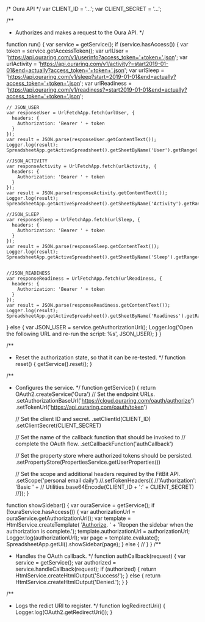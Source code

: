 /*
Oura API 
*/
var CLIENT_ID = '...';
var CLIENT_SECRET = '...';

/**
 * Authorizes and makes a request to the Oura API.
 */
 
function run() {
  var service = getService();
  if (service.hasAccess()) {
    var token = service.getAccessToken();
    var urlUser = 'https://api.ouraring.com/v1/userinfo?access_token='+token+'.json';
    var urlActivity = 'https://api.ouraring.com/v1/activity?=start2019-01-01&end=actually?access_token='+token+'.json';
    var urlSleep = 'https://api.ouraring.com/v1/sleep?start=2019-01-01&end=actually?access_token='+token+'.json';
    var urlReadiness = 'https://api.ouraring.com/v1/readiness?=start2019-01-01&end=actually?access_token='+token+'.json';
    
    // JSON_USER
    var responseUser = UrlFetchApp.fetch(urlUser, {
      headers: {
        Authorization: 'Bearer ' + token
      }
    });
    var result = JSON.parse(responseUser.getContentText());
    Logger.log(result);
    SpreadsheetApp.getActiveSpreadsheet().getSheetByName('User').getRange('A1').setValue(JSON.parse(responseUser.getContentText()));    
    
    //JSON_ACTIVITY
    var responseActivity = UrlFetchApp.fetch(urlActivity, {
      headers: {
        Authorization: 'Bearer ' + token
      }
    });
    var result = JSON.parse(responseActivity.getContentText());
    Logger.log(result);
    SpreadsheetApp.getActiveSpreadsheet().getSheetByName('Activity').getRange('A1').setValue(responseActivity); 
    
    //JSON_SLEEP
    var responseSleep = UrlFetchApp.fetch(urlSleep, {
      headers: {
        Authorization: 'Bearer ' + token
      }
    });
    var result = JSON.parse(responseSleep.getContentText());
    Logger.log(result);
    SpreadsheetApp.getActiveSpreadsheet().getSheetByName('Sleep').getRange('A1').setValue(responseSleep);    
    
    
    //JSON_READINESS
    var responseReadiness = UrlFetchApp.fetch(urlReadiness, {
      headers: {
        Authorization: 'Bearer ' + token
      }
    });
    var result = JSON.parse(responseReadiness.getContentText());
    Logger.log(result);
    SpreadsheetApp.getActiveSpreadsheet().getSheetByName('Readiness').getRange('A1').setValue(responseReadiness);   
    
  } else {
    var JSON_USER = service.getAuthorizationUrl();
    Logger.log('Open the following URL and re-run the script: %s',
        JSON_USER);
  }
}

/**
 * Reset the authorization state, so that it can be re-tested.
 */
function reset() {
  getService().reset();
}

/**
 * Configures the service.
 */
function getService() {
  return OAuth2.createService('Oura')
      // Set the endpoint URLs.
      .setAuthorizationBaseUrl('https://cloud.ouraring.com/oauth/authorize')
      .setTokenUrl('https://api.ouraring.com/oauth/token')

      // Set the client ID and secret.
      .setClientId(CLIENT_ID)
      .setClientSecret(CLIENT_SECRET)

      // Set the name of the callback function that should be invoked to
      // complete the OAuth flow.
      .setCallbackFunction('authCallback')

      // Set the property store where authorized tokens should be persisted.
      .setPropertyStore(PropertiesService.getUserProperties())

      // Set the scope and additional headers required by the FitBit API.
      .setScope('personal email daily')
      //.setTokenHeaders({
        //'Authorization': 'Basic ' +
          //  Utilities.base64Encode(CLIENT_ID + ':' + CLIENT_SECRET)
      //});
}


function showSidebar() {
  var ouraService = getService();
  if (!ouraService.hasAccess()) {
    var authorizationUrl = ouraService.getAuthorizationUrl();
    var template = HtmlService.createTemplate(
        '<a href="<?= authorizationUrl ?>" target="_blank">Authorize</a>. ' +
        'Reopen the sidebar when the authorization is complete.');
    template.authorizationUrl = authorizationUrl;
    Logger.log(authorizationUrl);
    var page = template.evaluate();
    SpreadsheetApp.getUi().showSidebar(page);
  } else {
    //
  }
}
/**
 * Handles the OAuth callback.
 */
function authCallback(request) {
  var service = getService();
  var authorized = service.handleCallback(request);
  if (authorized) {
    return HtmlService.createHtmlOutput('Success!');
  } else {
    return HtmlService.createHtmlOutput('Denied.');
  }
}

/**
 * Logs the redict URI to register.
 */
function logRedirectUri() {
  Logger.log(OAuth2.getRedirectUri());
}

